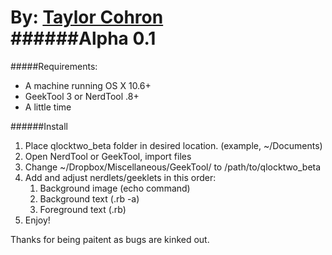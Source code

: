 By: [Taylor Cohron](http://taylorcohron.me/)  
######Alpha 0.1
========
#####Requirements:
* A machine running OS X 10.6+
* GeekTool 3 or NerdTool .8+
* A little time

######Install
1. Place qlocktwo_beta folder in desired location. (example, ~/Documents)
2. Open NerdTool or GeekTool, import files
3. Change ~/Dropbox/Miscellaneous/GeekTool/ to /path/to/qlocktwo_beta
4. Add and adjust nerdlets/geeklets in this order:
	1. Background image (echo command)
	2. Background text (.rb -a)
	3. Foreground text (.rb)
5. Enjoy!

Thanks for being paitent as bugs are kinked out.


